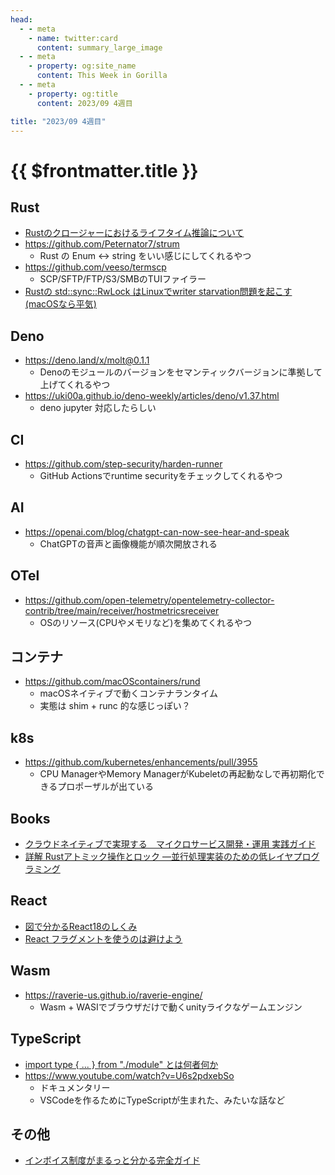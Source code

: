 ```yaml
---
head:
  - - meta
    - name: twitter:card
      content: summary_large_image
  - - meta
    - property: og:site_name
      content: This Week in Gorilla
  - - meta
    - property: og:title
      content: 2023/09 4週目

title: "2023/09 4週目"
---
```


# {{ $frontmatter.title }}

## Rust
- [Rustのクロージャーにおけるライフタイム推論について](https://zenn.dev/skanehira/articles/2023-09-23-rust-closure-lifetime-binder)
- https://github.com/Peternator7/strum
  - Rust の Enum <-> string をいい感じにしてくれるやつ
- https://github.com/veeso/termscp
  - SCP/SFTP/FTP/S3/SMBのTUIファイラー
- [Rustの std::sync::RwLock はLinuxでwriter starvation問題を起こす (macOSなら平気)](https://laysakura.github.io/2022/03/30/rust-RwLock-writer-starvation/)

## Deno
- https://deno.land/x/molt@0.1.1
  - Denoのモジュールのバージョンをセマンティックバージョンに準拠して上げてくれるやつ
- https://uki00a.github.io/deno-weekly/articles/deno/v1.37.html
  - deno jupyter 対応したらしい

## CI
- https://github.com/step-security/harden-runner
  - GitHub Actionsでruntime securityをチェックしてくれるやつ

## AI
- https://openai.com/blog/chatgpt-can-now-see-hear-and-speak
  - ChatGPTの音声と画像機能が順次開放される

## OTel
- https://github.com/open-telemetry/opentelemetry-collector-contrib/tree/main/receiver/hostmetricsreceiver
  - OSのリソース(CPUやメモリなど)を集めてくれるやつ

## コンテナ
- https://github.com/macOScontainers/rund
  - macOSネイティブで動くコンテナランタイム
  - 実態は shim + runc 的な感じっぽい？

## k8s
- https://github.com/kubernetes/enhancements/pull/3955
  - CPU ManagerやMemory ManagerがKubeletの再起動なしで再初期化できるプロポーザルが出ている

## Books
- [クラウドネイティブで実現する　マイクロサービス開発・運用 実践ガイド](https://www.amazon.co.jp/dp/4297137836)
- [詳解 Rustアトミック操作とロック ―並行処理実装のための低レイヤプログラミング](https://www.amazon.co.jp/dp/4814400519)

## React
- [図で分かるReact18のしくみ](https://zenn.dev/ktmouk/articles/68fefedb5fcbdc)
- [React フラグメントを使うのは避けよう](https://zenn.dev/januswel/articles/c80ac055b72955d71d41)

## Wasm
- https://raverie-us.github.io/raverie-engine/
  - Wasm + WASIでブラウザだけで動くunityライクなゲームエンジン

## TypeScript
- [import type { ... } from "./module" とは何者何か](https://azukiazusa.dev/blog/import-type-from-module/)
- https://www.youtube.com/watch?v=U6s2pdxebSo
  - ドキュメンタリー
  - VSCodeを作るためにTypeScriptが生まれた、みたいな話など

## その他
- [インボイス制度がまるっと分かる完全ガイド](https://www.freee.co.jp/solution/invoice/)

